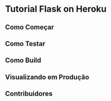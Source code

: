 # Tutorial Flask on Heroku

## Como Começar

## Como Testar

## Como Build

## Visualizando em Produção

## Contribuidores